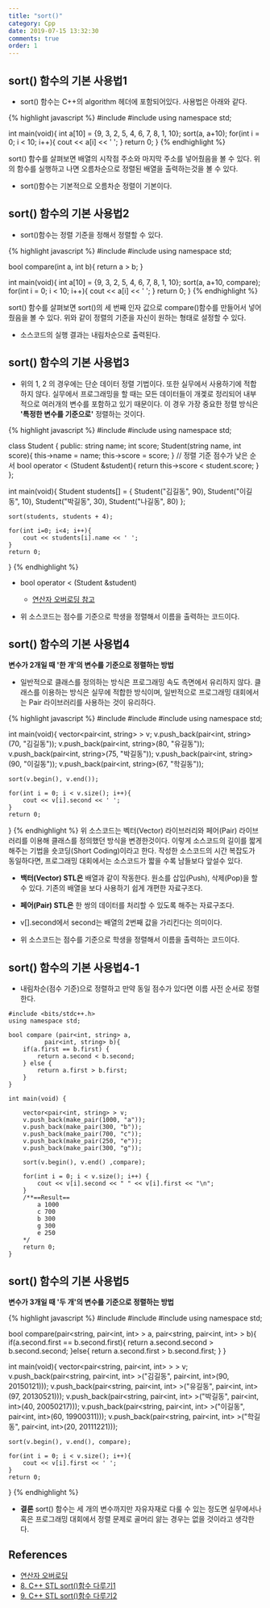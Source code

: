 ```yaml
---
title: "sort()"
category: Cpp
date: 2019-07-15 13:32:30
comments: true
order: 1
---
```


## sort() 함수의 기본 사용법1
* sort() 함수는 C++의 algorithm 헤더에 포함되어있다. 사용법은 아래와 같다.

{% highlight javascript %}
#include <algorithm>
#include <iostream>
using namespace std;

int main(void){
	int a[10] = {9, 3, 2, 5, 4, 6, 7, 8, 1, 10};
	sort(a, a+10);
	for(int i = 0; i < 10; i++){
		cout << a[i] << ' ';
	}
	return 0;
}
{% endhighlight %}
 
 sort() 함수를 살펴보면 배열의 시작점 주소와 마지막 주소를 넣어줬음을 볼 수 있다. 위의 함수를 실행하고 나면 오름차순으로 정렬된 배열을 출력하는것을 볼 수 있다.

* sort()함수는 기본적으로 오름차순 정렬이 기본이다.


## sort() 함수의 기본 사용법2
* sort()함수는 정렬 기준을 정해서 정렬할 수 있다.

{% highlight javascript %}
#include <algorithm>
#include <iostream>
using namespace std;

bool compare(int a, int b){
	return a > b;
}

int main(void){
	int a[10] = {9, 3, 2, 5, 4, 6, 7, 8, 1, 10};
	sort(a, a+10, compare);
	for(int i = 0; i < 10; i++){
		cout << a[i] << ' ';
	}
	return 0;
}
{% endhighlight %}

sort() 함수를 살펴보면 sort()의 세 번째 인자 값으로 compare()함수를 만들어서 넣어줬음을 볼 수 있다. 위와 같이 정렬의 기준을 자신이 원하는 형태로 설정할 수 있다.

* 소스코드의 실행 결과는 내림차순으로 출력된다.


## sort() 함수의 기본 사용법3
* 위의 1, 2 의 경우에는 단순 데이터 정렬 기법이다. 또한 실무에서 사용하기에 적합하지 않다. 실무에서 프로그래밍을 할 때는 모든 데이터들이 개겣로 정리되어 내부적으로 여러개의 변수를 포함하고 있기 때문이다. 이 경우 가장 중요한 정렬 방식은 __'특정한 변수를 기준으로'__ 정렬하는 것이다.

{% highlight javascript %}
#include <algorithm>
#include <iostream>
using namespace std;

class Student {
	public:
		string name;
		int score;
		Student(string name, int score){
			this->name = name;
			this->score = score;
		}
		// 정렬 기준 점수가 낮은 순서 
		bool operator < (Student &student){
			return this->score < student.score;
		}
};

int main(void){
	Student students[] = {
		Student("김길동", 90),
		Student("이길동", 10),
		Student("박길동", 30),
		Student("나길동", 80)
	};
	
	sort(students, students + 4);
	
	for(int i=0; i<4; i++){
		cout << students[i].name << ' ';
	} 
	return 0;
}
{% endhighlight %}

* bool operator < (Student &student)
  + [연산자 오버로딩 참고](https://mufflemumble.tistory.com/27)
   
* 위 소스코드는 점수를 기준으로 학생을 정렬해서 이름을 출력하는 코드이다.


## sort() 함수의 기본 사용법4
__변수가 2개일 때 '한 개'의 변수를 기준으로 정렬하는 방법__
* 일반적으로 클래스를 정의하는 방식은 프로그래밍 속도 측면에서 유리하지 않다. 클래스를 이용하는 방식은 실무에 적합한 방식이며, 일반적으로 프로그래밍 대회에서는 Pair 라이브러리를 사용하는 것이 유리하다.

{% highlight javascript %}
#include <algorithm>
#include <iostream>
#include <vector> 
using namespace std;

int main(void){
	vector<pair<int, string> > v;
	v.push_back(pair<int, string>(70, "김길동"));
	v.push_back(pair<int, string>(80, "유길동"));
	v.push_back(pair<int, string>(75, "박길동"));
	v.push_back(pair<int, string>(90, "이길동"));
	v.push_back(pair<int, string>(67, "학길동"));
	
	
	sort(v.begin(), v.end());
	
	for(int i = 0; i < v.size(); i++){
		cout << v[i].second << ' ';
	} 
	return 0;
}
{% endhighlight %}
 위 소스코드는 벡터(Vector) 라이브러리와 페어(Pair) 라이브러리를 이용해 클래스를 정의했던 방식을 변경한것이다. 이렇게 소스코드의 길이를 짧게 해주는 기법을 숏코딩(Short Coding)이라고 한다. 작성한 소스코드의 시간 복잡도가 동일하다면, 프로그래밍 대회에서는 소스코드가 짧을 수록 남들보다 앞설수 있다.


* __백터(Vector) STL은__ 배열과 같이 작동한다. 원소를 삽입(Push), 삭제(Pop)을 할 수 있다. 기존의 배열을 보다 사용하기 쉽게 개편한 자료구조다.
* __페어(Pair) STL은__ 한 쌍의 데이터를 처리할 수 있도록 해주는 자료구조다.

* v[].second에서 second는 배열의 2번째 값을 가리킨다는 의미이다.
* 위 소스코드는 점수를 기준으로 학생을 정렬해서 이름을 출력하는 코드이다.


## sort() 함수의 기본 사용법4-1

* 내림차순(점수 기준)으로 정렬하고 만약 동일 점수가 있다면 이름 사전 순서로 정렬한다.

```
#include <bits/stdc++.h>
using namespace std;

bool compare (pair<int, string> a, 
          pair<int, string> b){
    if(a.first == b.first) {
        return a.second < b.second; 
    } else {
        return a.first > b.first;
    }
}

int main(void) {

	vector<pair<int, string> > v;
	v.push_back(make_pair(1000, "a"));
	v.push_back(make_pair(300, "b"));
	v.push_back(make_pair(700, "c"));
	v.push_back(make_pair(250, "e"));
    v.push_back(make_pair(300, "g"));
	
	sort(v.begin(), v.end() ,compare);

    for(int i = 0; i < v.size(); i++) {
        cout << v[i].second << " " << v[i].first << "\n"; 
    }
	/**==Result==
		a 1000
		c 700
		b 300
		g 300
		e 250
	*/
	return 0;
}
```


## sort() 함수의 기본 사용법5
__변수가 3개일 때 '두 개'의 변수를 기준으로 정렬하는 방법__


{% highlight javascript %}
#include <algorithm>
#include <iostream>
#include <vector> 
using namespace std;

bool compare(pair<string, pair<int, int> > a,
	pair<string, pair<int, int> > b){
		if(a.second.first == b.second.first){
			return a.second.second > b.second.second;
		}else{
			return a.second.first > b.second.first;
		}
	}

int main(void){
	vector<pair<string, pair<int, int> > > v;
	v.push_back(pair<string, pair<int, int> >("김길동", pair<int, int>(90, 20150121)));
	v.push_back(pair<string, pair<int, int> >("유길동", pair<int, int>(97, 20130521)));
	v.push_back(pair<string, pair<int, int> >("박길동", pair<int, int>(40, 20050217)));
	v.push_back(pair<string, pair<int, int> >("이길동", pair<int, int>(60, 19900311)));
	v.push_back(pair<string, pair<int, int> >("학길동", pair<int, int>(20, 20111221)));
	
	
	sort(v.begin(), v.end(), compare);
	
	for(int i = 0; i < v.size(); i++){
		cout << v[i].first << ' ';
	} 
	return 0;
}
{% endhighlight %}


* __결론__
sort() 함수는 세 개의 변수까지만 자유자재로 다룰 수 있는 정도면 실무에서나 혹은 프로그래밍 대회에서 정렬 문제로 골머리 앓는 경우는 없을 것이라고 생각한다.

## References
* [연산자 오버로딩](https://mufflemumble.tistory.com/27)
* [8. C++ STL sort()함수 다루기1](https://blog.naver.com/ndb796/221227975229)
* [9. C++ STL sort()함수 다루기2](https://blog.naver.com/ndb796/221228004692)